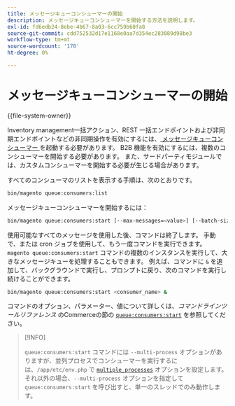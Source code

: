 ```yaml
---
title: メッセージキューコンシューマーの開始
description: メッセージキューコンシューマーを開始する方法を説明します。
exl-id: fd6edb24-8ebe-4b67-8a03-6cc759b60fa8
source-git-commit: cdd752532d17e1168e0aa7d354ec283089d98be3
workflow-type: tm+mt
source-wordcount: '178'
ht-degree: 0%

---
```


# メッセージキューコンシューマーの開始

{{file-system-owner}}

Inventory management一括アクション、REST 一括エンドポイントおよび非同期エンドポイントなどの非同期操作を有効にするには、[ メッセージキューコンシューマー ](../queues/consumers.md) を起動する必要があります。 B2B 機能を有効にするには、複数のコンシューマーを開始する必要があります。 また、サードパーティモジュールでは、カスタムコンシューマーを開始する必要が生じる場合があります。

すべてのコンシューマのリストを表示する手順は、次のとおりです。

```bash
bin/magento queue:consumers:list
```

メッセージキューコンシューマーを開始するには：

```bash
bin/magento queue:consumers:start [--max-messages=<value>] [--batch-size=<value>] [--single-thread] [--area-code=<value>] [--multi-process=<value>] <consumer_name>
```

使用可能なすべてのメッセージを使用した後、コマンドは終了します。 手動で、または cron ジョブを使用して、もう一度コマンドを実行できます。 `magento queue:consumers:start` コマンドの複数のインスタンスを実行して、大きなメッセージキューを処理することもできます。 例えば、コマンドに `&` を追加して、バックグラウンドで実行し、プロンプトに戻り、次のコマンドを実行し続けることができます。

```bash
bin/magento queue:consumers:start <consumer_name> &
```

コマンドのオプション、パラメーター、値について詳しくは、_コマンドラインツールリファレンス_ のCommerceの節の [`queue:consumers:start`](../../tools/reference/commerce-on-premises.md#queueconsumersstart) を参照してください。

>[!INFO]
>
>`queue:consumers:start` コマンドには `--multi-process` オプションがありますが、並列プロセスでコンシューマーを実行するには、`/app/etc/env.php` で [`multiple_processes`](../queues/manage-message-queues.md#configuration) オプションを設定します。 それ以外の場合、`--multi-process` オプションを指定して `queue:consumers:start` を呼び出すと、単一のスレッドでのみ動作します。

